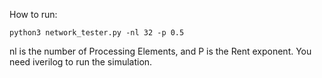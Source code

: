 How to run:
```
python3 network_tester.py -nl 32 -p 0.5
```
nl is the number of Processing Elements, and P is the Rent exponent. 
You need iverilog to run the simulation.
